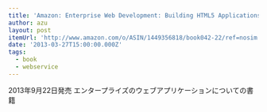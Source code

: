 ```yaml
---
title: 'Amazon: Enterprise Web Development: Building HTML5 Applications: From Desktop to Mobile [Paperback]: Yakov Fain, Victor Rasputnis, Anatole Tartakovsky, Viktor Gamov'
author: azu
layout: post
itemUrl: 'http://www.amazon.com/o/ASIN/1449356818/book042-22/ref=nosim'
date: '2013-03-27T15:00:00.000Z'
tags:
  - book
  - webservice
---
```

2013年9月22日発売
エンタープライズのウェブアプリケーションについての書籍
